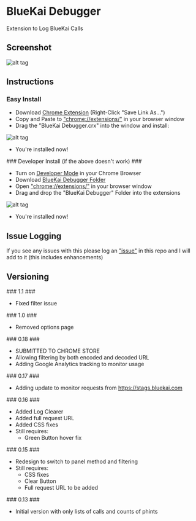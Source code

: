 # BlueKai Debugger
Extension to Log BlueKai Calls

## Screenshot ##

![alt tag](https://s24.postimg.org/5w8b55q5x/Screen_Shot_2017_01_15_at_22_04_38.png)

## Instructions ##

### Easy Install ###

- Download [Chrome Extension](BlueKai%20Debugger.crx) (Right-Click "Save Link As...")
- Copy and Paste to ["chrome://extensions/"](chrome://extensions//) in your browser window
- Drag the "BlueKai Debugger.crx" into the window and install:

![alt tag](https://s24.postimg.org/63f33c0px/Screen_Shot_2017_01_08_at_22_10_39.png)

- You're installed now!

### Developer Install (if the above doesn't work) ###

- Turn on [Developer Mode](https://developer.chrome.com/extensions/faq#faq-dev-01) in your Chrome Browser 
- Download [BlueKai Debugger Folder](BlueKai%20Debugger)
- Open ["chrome://extensions/"](chrome://extensions//) in your browser window
- Drag and drop the "BlueKai Debugger" Folder into the extensions

![alt tag](https://s30.postimg.org/snsyizc9d/Screen_Shot_2017_01_15_at_17_49_57.png)

- You're installed now!

## Issue Logging ##

If you see any issues with this please log an ["issue"](https://github.com/bluekaisec/bluekai_chrome_extension/issues) in this repo and I will add to it (this includes enhancements)

## Versioning ##

### 1.1 ###

- Fixed filter issue

### 1.0 ###

- Removed options page

### 0.18 ###

- SUBMITTED TO CHROME STORE
- Allowing filtering by both encoded and decoded URL
- Adding Google Analytics tracking to monitor usage

### 0.17 ###

- Adding update to monitor requests from https://stags.bluekai.com

### 0.16 ###

- Added Log Clearer
- Added full request URL
- Added CSS fixes
- Still requires:
	- Green Button hover fix
	
### 0.15 ###

- Redesign to switch to panel method and filtering
- Still requires:
	- CSS fixes
	- Clear Button
	- Full request URL to be added

### 0.13 ###

- Initial version with only lists of calls and counts of phints



